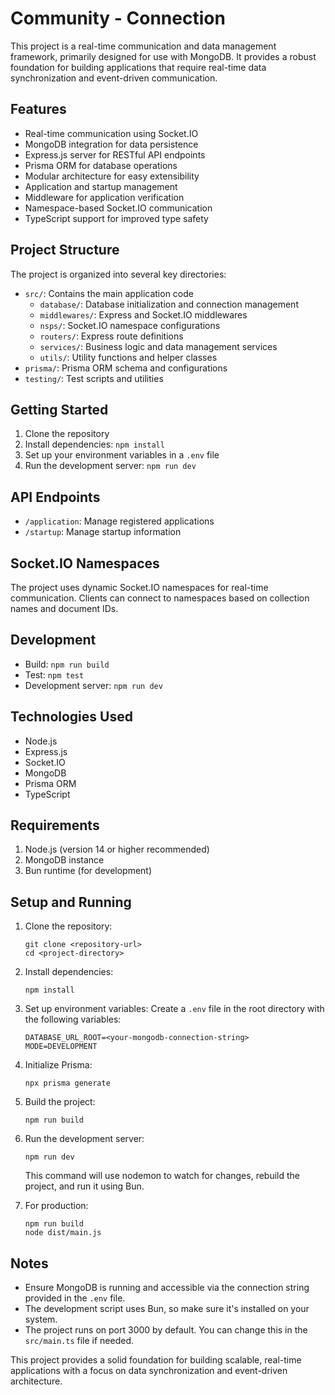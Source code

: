 # Community - Connection

This project is a real-time communication and data management framework, primarily designed for use with MongoDB. It provides a robust foundation for building applications that require real-time data synchronization and event-driven communication.

## Features

- Real-time communication using Socket.IO
- MongoDB integration for data persistence
- Express.js server for RESTful API endpoints
- Prisma ORM for database operations
- Modular architecture for easy extensibility
- Application and startup management
- Middleware for application verification
- Namespace-based Socket.IO communication
- TypeScript support for improved type safety

## Project Structure

The project is organized into several key directories:

- `src/`: Contains the main application code
  - `database/`: Database initialization and connection management
  - `middlewares/`: Express and Socket.IO middlewares
  - `nsps/`: Socket.IO namespace configurations
  - `routers/`: Express route definitions
  - `services/`: Business logic and data management services
  - `utils/`: Utility functions and helper classes
- `prisma/`: Prisma ORM schema and configurations
- `testing/`: Test scripts and utilities

## Getting Started

1. Clone the repository
2. Install dependencies: `npm install`
3. Set up your environment variables in a `.env` file
4. Run the development server: `npm run dev`

## API Endpoints

- `/application`: Manage registered applications
- `/startup`: Manage startup information

## Socket.IO Namespaces

The project uses dynamic Socket.IO namespaces for real-time communication. Clients can connect to namespaces based on collection names and document IDs.

## Development

- Build: `npm run build`
- Test: `npm test`
- Development server: `npm run dev`

## Technologies Used

- Node.js
- Express.js
- Socket.IO
- MongoDB
- Prisma ORM
- TypeScript

## Requirements

1. Node.js (version 14 or higher recommended)
2. MongoDB instance
3. Bun runtime (for development)

## Setup and Running

1. Clone the repository:
   ```
   git clone <repository-url>
   cd <project-directory>
   ```

2. Install dependencies:
   ```
   npm install
   ```

3. Set up environment variables:
   Create a `.env` file in the root directory with the following variables:
   ```
   DATABASE_URL_ROOT=<your-mongodb-connection-string>
   MODE=DEVELOPMENT
   ```

4. Initialize Prisma:
   ```
   npx prisma generate
   ```

5. Build the project:
   ```
   npm run build
   ```

6. Run the development server:
   ```
   npm run dev
   ```

   This command will use nodemon to watch for changes, rebuild the project, and run it using Bun.

7. For production:
   ```
   npm run build
   node dist/main.js
   ```

## Notes

- Ensure MongoDB is running and accessible via the connection string provided in the `.env` file.
- The development script uses Bun, so make sure it's installed on your system.
- The project runs on port 3000 by default. You can change this in the `src/main.ts` file if needed.

This project provides a solid foundation for building scalable, real-time applications with a focus on data synchronization and event-driven architecture.

